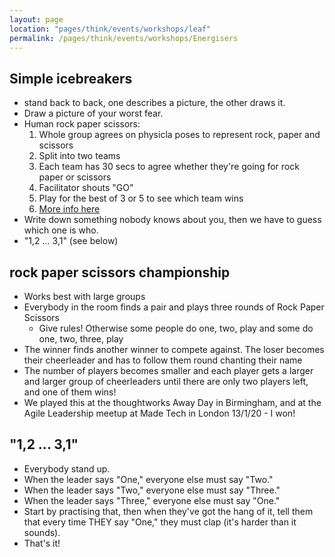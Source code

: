 ```yaml
---
layout: page
location: "pages/think/events/workshops/leaf"
permalink: /pages/think/events/workshops/Energisers
---
```


## Simple icebreakers

- stand back to back, one describes a picture, the other draws it. 
- Draw a picture of your worst fear. 
- Human rock paper scissors: 
    1. Whole group agrees on physicla poses to represent rock, paper and scissors
    2. Split into two teams
    3. Each team has 30 secs to agree whether they're going for rock paper or scissors
    4. Facilitator shouts "GO"
    5. Play for the best of 3 or 5 to see which team wins
    6. [More info here](https://www.funretrospectives.com/human-rock-paper-scissors/)
- Write down something nobody knows about you, then we have to guess which one is who.
- "1,2 ... 3,1" (see below)

## rock paper scissors championship 

- Works best with large groups
- Everybody in the room finds a pair and plays three rounds of Rock Paper Scissors
    - Give rules! Otherwise some people do one, two, play and some do one, two, three, play
- The winner finds another winner to compete against. The loser becomes their cheerleader and has to follow them round chanting their name
- The number of players becomes smaller and each player gets a larger and larger group of cheerleaders until there are only two players left, and one of them wins!
- We played this at the thoughtworks Away Day in Birmingham, and at the Agile Leadership meetup at Made Tech in London 13/1/20 - I won!

## "1,2 ... 3,1"

- Everybody stand up.
- When the leader says "One," everyone else must say "Two."
- When the leader says "Two," everyone else must say "Three."  
- When the leader says "Three," everyone else must say "One."  
- Start by practising that, then when they've got the hang of it, tell them that every time THEY say "One," they must clap (it's harder than it sounds).
- That's it!